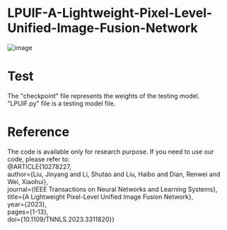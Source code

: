 # LPUIF-A-Lightweight-Pixel-Level-Unified-Image-Fusion-Network
![image](https://github.com/1318133/LPUIF-A-Lightweight-Pixel-Level-Unified-Image-Fusion-Network/assets/144504927/b40da5dd-bac6-49fa-a682-8fa4723bd982)

# Test
The "checkpoint" file represents the weights of the testing model.   
"LPUIF.py" file is a testing model file.

# Reference
The code is available only for research purpose. If you need to use our code, please refer to:   
@ARTICLE{10278227,  
  author={Liu, Jinyang and Li, Shutao and Liu, Haibo and Dian, Renwei and Wei, Xiaohui},  
  journal={IEEE Transactions on Neural Networks and Learning Systems},   
  title={A Lightweight Pixel-Level Unified Image Fusion Network},   
  year={2023},  
  pages={1-13},  
  doi={10.1109/TNNLS.2023.3311820}}
